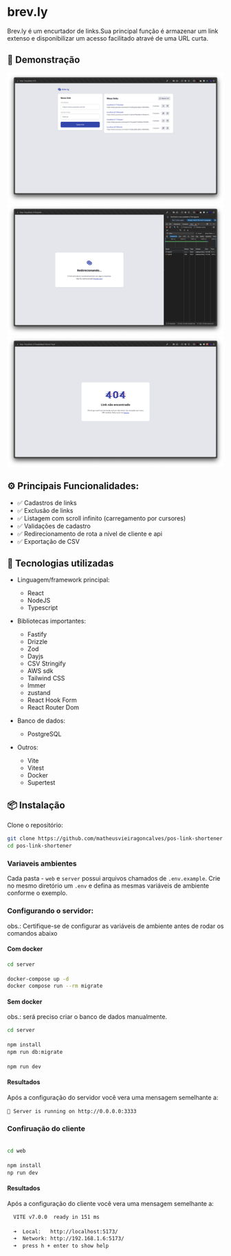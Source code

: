 # brev.ly

Brev.ly é um encurtador de links.Sua principal função é armazenar um link extenso e disponibilizar um acesso facilitado atravé de uma URL curta.

## 🚀 Demonstração

![alt text](public/images/demo-1.png)
![alt text](public/images/demo-2.png)
![alt text](public/images/demo-3.png)

## ⚙️ Principais Funcionalidades:

- ✅ Cadastros de links
- ✅ Exclusão de links
- ✅ Listagem com scroll infinito (carregamento por cursores)
- ✅ Validações de cadastro
- ✅ Redirecionamento de rota a nível de cliente e api
- ✅ Exportação de CSV

## 🧰 Tecnologias utilizadas

- Linguagem/framework principal:
  - React
  - NodeJS
  - Typescript

- Bibliotecas importantes: 
  - Fastify
  - Drizzle
  - Zod
  - Dayjs
  - CSV Stringify
  - AWS sdk
  - Tailwind CSS
  - Immer
  - zustand
  - React Hook Form
  - React Router Dom

- Banco de dados:
  - PostgreSQL

- Outros: 
  - Vite
  - Vitest
  - Docker
  - Supertest

## 📦 Instalação

Clone o repositório:

```bash
git clone https://github.com/matheusvieiragoncalves/pos-link-shortener
cd pos-link-shortener
```

### Variaveis ambientes

Cada pasta - `web` e `server` possui arquivos chamados de `.env.example`. Crie no mesmo diretório um `.env` e defina as mesmas variáveis de ambiente conforme o exemplo.

### Configurando o servidor:

obs.: Certifique-se de configurar as variáveis de ambiente antes de rodar os comandos abaixo

#### Com docker

```bash
cd server 

docker-compose up -d
docker compose run --rm migrate
```

#### Sem docker

obs.: será preciso criar o banco de dados manualmente.

```bash
cd server 

npm install
npm run db:migrate

npm run dev
```

#### Resultados

Após a configuração do servidor você vera uma mensagem semelhante a:

`🚀 Server is running on http://0.0.0.0:3333`

### Confiruação do cliente

```bash

cd web

npm install
np run dev

```

#### Resultados

Após a configuração do cliente você vera uma mensagem semelhante a:

```bash
  VITE v7.0.0  ready in 151 ms

  ➜  Local:   http://localhost:5173/
  ➜  Network: http://192.168.1.6:5173/
  ➜  press h + enter to show help
```
